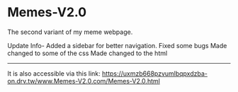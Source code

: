 # Memes-V2.0
The second variant of my meme webpage. 

Update Info-
Added a sidebar for better navigation.
Fixed some bugs
Made changed to some of the css
Made changed to the html

-------------------------------------------

It is also accessible via this link:
https://uxmzb668pzvumlbqpxdzba-on.drv.tw/www.Memes-V2.0.com/Memes-V2.0.html
